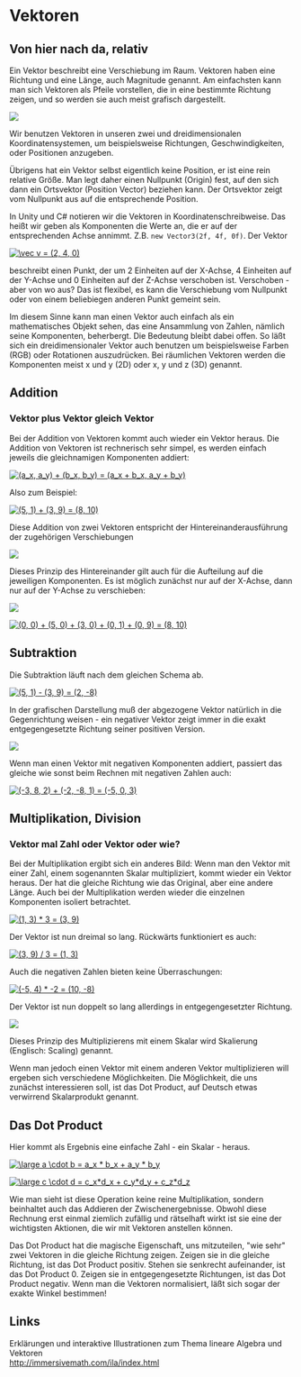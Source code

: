 Vektoren
========

Von hier nach da, relativ
-------------------------

Ein Vektor beschreibt eine Verschiebung im Raum. Vektoren haben eine Richtung und eine Länge, auch Magnitude genannt.
Am einfachsten kann man sich Vektoren als Pfeile vorstellen, die in eine bestimmte Richtung zeigen, und so werden sie auch meist grafisch dargestellt.

<img src="https://cdn.rawgit.com/jiDOK/FQ1Wiki/master/VectorsSVG/Vektoren01.svg">

Wir benutzen Vektoren in unseren zwei und dreidimensionalen Koordinatensystemen, um beispielsweise Richtungen, Geschwindigkeiten, oder Positionen anzugeben.

Übrigens hat ein Vektor selbst eigentlich keine Position, er ist eine rein relative Größe. Man legt daher einen Nullpunkt (Origin) fest, auf den sich dann ein Ortsvektor (Position Vector) beziehen kann. Der Ortsvektor zeigt vom Nullpunkt aus auf die entsprechende Position.

In Unity und C# notieren wir die Vektoren in Koordinatenschreibweise. Das heißt wir geben als Komponenten die Werte an, die er auf der entsprechenden Achse annimmt. Z.B. `new Vector3(2f, 4f, 0f)`. Der Vektor 

<a href="https://www.codecogs.com/eqnedit.php?latex=\vec&space;v&space;=&space;(2,&space;4,&space;0)" target="_blank"><img src="https://latex.codecogs.com/svg.latex?\vec&space;v&space;=&space;(2,&space;4,&space;0)" title="\vec v = (2, 4, 0)" /></a> 

beschreibt einen Punkt, der um 2 Einheiten auf der X-Achse, 4 Einheiten auf der Y-Achse und 0 Einheiten auf der Z-Achse verschoben ist. Verschoben - aber von wo aus? Das ist flexibel, es kann die Verschiebung vom Nullpunkt oder von einem beliebiegen anderen Punkt gemeint sein.

Im diesem Sinne kann man einen Vektor auch einfach als ein mathematisches Objekt sehen, das eine Ansammlung von Zahlen, nämlich seine Komponenten, beherbergt. Die Bedeutung bleibt dabei offen. So läßt sich ein dreidimensionaler Vektor auch benutzen um beispielsweise Farben (RGB) oder Rotationen auszudrücken. Bei räumlichen Vektoren werden die Komponenten meist x und y (2D) oder x, y und z (3D) genannt.

Addition
--------

### Vektor plus Vektor gleich Vektor

Bei der Addition von Vektoren kommt auch wieder ein Vektor heraus. Die Addition von Vektoren ist rechnerisch sehr simpel, es werden einfach jeweils die gleichnamigen Komponenten addiert:


<a href="https://www.codecogs.com/eqnedit.php?latex=(a_x,&space;a_y)&space;&plus;&space;(b_x,&space;b_y)&space;=&space;(a_x&space;&plus;&space;b_x,&space;a_y&space;&plus;&space;b_y)" target="_blank"><img src="https://latex.codecogs.com/svg.latex?(a_x,&space;a_y)&space;&plus;&space;(b_x,&space;b_y)&space;=&space;(a_x&space;&plus;&space;b_x,&space;a_y&space;&plus;&space;b_y)" title="(a_x, a_y) + (b_x, b_y) = (a_x + b_x, a_y + b_y)" /></a>


Also zum Beispiel:

<a href="https://www.codecogs.com/eqnedit.php?latex=(5,&space;1)&space;&plus;&space;(3,&space;9)&space;=&space;(8,&space;10)" target="_blank"><img src="https://latex.codecogs.com/svg.latex?(5,&space;1)&space;&plus;&space;(3,&space;9)&space;=&space;(8,&space;10)" title="(5, 1) + (3, 9) = (8, 10)" /></a>

Diese Addition von zwei Vektoren entspricht der Hintereinanderausführung der zugehörigen Verschiebungen

<img src="https://cdn.rawgit.com/jiDOK/FQ1Wiki/master/VectorsSVG/Vektoren02.svg">

Dieses Prinzip des Hintereinander gilt auch für die Aufteilung auf die jeweiligen Komponenten. Es ist möglich zunächst nur auf der X-Achse, dann nur auf der Y-Achse zu verschieben:

<img src="https://cdn.rawgit.com/jiDOK/FQ1Wiki/master/VectorsSVG/Vektoren04.svg">

<a href="https://www.codecogs.com/eqnedit.php?latex=(0,&space;0)&space;&plus;&space;(5,&space;0)&space;&plus;&space;(3,&space;0)&space;&plus;&space;(0,&space;1)&space;&plus;&space;(0,&space;9)&space;=&space;(8,&space;10)" target="_blank"><img src="https://latex.codecogs.com/svg.latex?(0,&space;0)&space;&plus;&space;(5,&space;0)&space;&plus;&space;(3,&space;0)&space;&plus;&space;(0,&space;1)&space;&plus;&space;(0,&space;9)&space;=&space;(8,&space;10)" title="(0, 0) + (5, 0) + (3, 0) + (0, 1) + (0, 9) = (8, 10)" /></a>

Subtraktion
-----------

Die Subtraktion läuft nach dem gleichen Schema ab.

<a href="https://www.codecogs.com/eqnedit.php?latex=(5,&space;1)&space;-&space;(3,&space;9)&space;=&space;(2,&space;-8)" target="_blank"><img src="https://latex.codecogs.com/svg.latex?(5,&space;1)&space;-&space;(3,&space;9)&space;=&space;(2,&space;-8)" title="(5, 1) - (3, 9) = (2, -8)" /></a>

In der grafischen Darstellung muß der abgezogene Vektor natürlich in die Gegenrichtung weisen -  ein negativer Vektor zeigt immer in die exakt entgegengesetzte Richtung seiner positiven Version.

<img src="https://cdn.rawgit.com/jiDOK/FQ1Wiki/master/VectorsSVG/Vektoren03.svg">

Wenn man einen Vektor mit negativen Komponenten addiert, passiert das gleiche wie sonst beim Rechnen mit negativen Zahlen auch:

<a href="https://www.codecogs.com/eqnedit.php?latex=(-3,&space;8,&space;2)&space;&plus;&space;(-2,&space;-8,&space;1)&space;=&space;(-5,&space;0,&space;3)" target="_blank"><img src="https://latex.codecogs.com/svg.latex?(-3,&space;8,&space;2)&space;&plus;&space;(-2,&space;-8,&space;1)&space;=&space;(-5,&space;0,&space;3)" title="(-3, 8, 2) + (-2, -8, 1) = (-5, 0, 3)" /></a>

Multiplikation, Division
------------------------

### Vektor mal Zahl oder Vektor oder wie?

Bei der Multiplikation ergibt sich ein anderes Bild: Wenn man den Vektor mit einer Zahl, einem sogenannten Skalar multipliziert, kommt wieder ein Vektor heraus. Der hat die gleiche Richtung wie das Original, aber eine andere Länge. Auch bei der Multiplikation werden wieder die einzelnen Komponenten isoliert betrachtet.

<a href="https://www.codecogs.com/eqnedit.php?latex=(1,&space;3)&space;*&space;3&space;=&space;(3,&space;9)" target="_blank"><img src="https://latex.codecogs.com/svg.latex?(1,&space;3)&space;*&space;3&space;=&space;(3,&space;9)" title="(1, 3) * 3 = (3, 9)" /></a>

Der Vektor ist nun dreimal so lang.
Rückwärts funktioniert es auch:

<a href="https://www.codecogs.com/eqnedit.php?latex=(3,&space;9)&space;/&space;3&space;=&space;(1,&space;3)" target="_blank"><img src="https://latex.codecogs.com/svg.latex?(3,&space;9)&space;/&space;3&space;=&space;(1,&space;3)" title="(3, 9) / 3 = (1, 3)" /></a>

Auch die negativen Zahlen bieten keine Überraschungen:

<a href="https://www.codecogs.com/eqnedit.php?latex=(-5,&space;4)&space;*&space;-2&space;=&space;(10,&space;-8)" target="_blank"><img src="https://latex.codecogs.com/svg.latex?(-5,&space;4)&space;*&space;-2&space;=&space;(10,&space;-8)" title="(-5, 4) * -2 = (10, -8)" /></a>

Der Vektor ist nun doppelt so lang allerdings in entgegengesetzter Richtung.

<img src="https://cdn.rawgit.com/jiDOK/FQ1Wiki/master/VectorsSVG/Vektoren05.svg">

Dieses Prinzip des Multiplizierens mit einem Skalar wird Skalierung (Englisch: Scaling) genannt.

Wenn man jedoch einen Vektor mit einem anderen Vektor multiplizieren will ergeben sich verschiedene Möglichkeiten.
Die Möglichkeit, die uns zunächst interessieren soll, ist das Dot Product, auf Deutsch etwas verwirrend Skalarprodukt genannt. 

Das Dot Product
---------------

Hier kommt als Ergebnis eine einfache Zahl - ein Skalar - heraus.

<a href="https://www.codecogs.com/eqnedit.php?latex=\large&space;a&space;\cdot&space;b&space;=&space;a_x&space;*&space;b_x&space;&plus;&space;a_y&space;*&space;b_y" target="_blank"><img src="https://latex.codecogs.com/svg.latex?\large&space;a&space;\cdot&space;b&space;=&space;a_x&space;*&space;b_x&space;&plus;&space;a_y&space;*&space;b_y" title="\large a \cdot b = a_x * b_x + a_y * b_y" /></a>

<a href="https://www.codecogs.com/eqnedit.php?latex=\large&space;c&space;\cdot&space;d&space;=&space;c_x*d_x&space;&plus;&space;c_y*d_y&space;&plus;&space;c_z*d_z" target="_blank"><img src="https://latex.codecogs.com/svg.latex?\large&space;c&space;\cdot&space;d&space;=&space;c_x*d_x&space;&plus;&space;c_y*d_y&space;&plus;&space;c_z*d_z" title="\large c \cdot d = c_x*d_x + c_y*d_y + c_z*d_z" /></a>

Wie man sieht ist diese Operation keine reine Multiplikation, sondern beinhaltet auch das Addieren der Zwischenergebnisse.
Obwohl diese Rechnung erst einmal ziemlich zufällig und rätselhaft wirkt ist sie eine der wichtigsten Aktionen, die wir mit Vektoren anstellen können.

Das Dot Product hat die magische Eigenschaft, uns mitzuteilen, "wie sehr" zwei Vektoren in die gleiche Richtung zeigen. Zeigen sie in die gleiche Richtung, ist das Dot Product positiv. Stehen sie senkrecht aufeinander, ist das Dot Product 0. Zeigen sie in entgegengesetzte Richtungen, ist das Dot Product negativ. Wenn man die Vektoren normalisiert, läßt sich sogar der exakte Winkel bestimmen!

Links
-----
Erklärungen und interaktive Illustrationen zum Thema lineare Algebra und Vektoren<br>
http://immersivemath.com/ila/index.html
